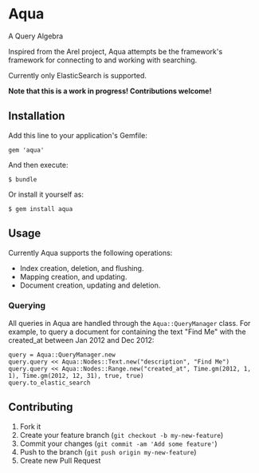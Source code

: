 # Aqua

A Query Algebra

Inspired from the Arel project, Aqua attempts be the framework's framework for connecting to and working with searching.

Currently only ElasticSearch is supported.

**Note that this is a work in progress! Contributions welcome!**

## Installation

Add this line to your application's Gemfile:

    gem 'aqua'

And then execute:

    $ bundle

Or install it yourself as:

    $ gem install aqua

## Usage

Currently Aqua supports the following operations:

* Index creation, deletion, and flushing.
* Mapping creation, and updating.
* Document creation, updating and deletion.

### Querying

All queries in Aqua are handled through the `Aqua::QueryManager` class. For example, to query a document for containing the text "Find Me" with the created_at between Jan 2012 and Dec 2012:

    query = Aqua::QueryManager.new
    query.query << Aqua::Nodes::Text.new("description", "Find Me")
    query.query << Aqua::Nodes::Range.new("created_at", Time.gm(2012, 1, 1), Time.gm(2012, 12, 31), true, true)
    query.to_elastic_search

## Contributing

1. Fork it
2. Create your feature branch (`git checkout -b my-new-feature`)
3. Commit your changes (`git commit -am 'Add some feature'`)
4. Push to the branch (`git push origin my-new-feature`)
5. Create new Pull Request
